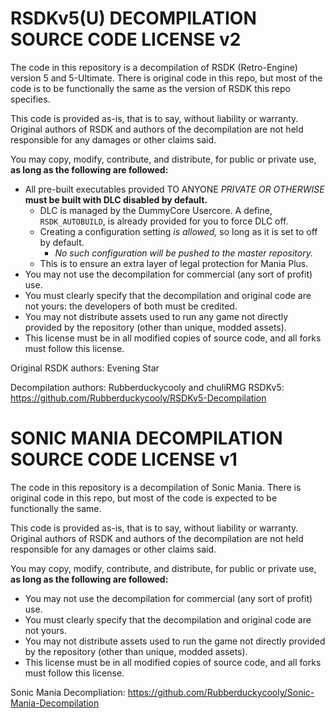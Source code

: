 # RSDKv5(U) DECOMPILATION SOURCE CODE LICENSE v2

The code in this repository is a decompilation of RSDK (Retro-Engine) version 5 and 5-Ultimate.
There is original code in this repo, but most of the code is to be functionally the same as the version of RSDK this repo specifies.

This code is provided as-is, that is to say, without liability or warranty. 
Original authors of RSDK and authors of the decompilation are not held responsible for any damages or other claims said.

You may copy, modify, contribute, and distribute, for public or private use, **as long as the following are followed:**
- All pre-built executables provided TO ANYONE *PRIVATE OR OTHERWISE* **must be built with DLC disabled by __default.__**
  - DLC is managed by the DummyCore Usercore. A define, `RSDK_AUTOBUILD`, is already provided for you to force DLC off. 
  - Creating a configuration setting *is allowed,* so long as it is set to off by default.
    - *No such configuration will be pushed to the master repository.*
  - This is to ensure an extra layer of legal protection for Mania Plus.
- You may not use the decompilation for commercial (any sort of profit) use.
- You must clearly specify that the decompilation and original code are not yours: the developers of both must be credited.
- You may not distribute assets used to run any game not directly provided by the repository (other than unique, modded assets).
- This license must be in all modified copies of source code, and all forks must follow this license.

Original RSDK authors: Evening Star

Decompilation authors: Rubberduckycooly and chuliRMG
RSDKv5: https://github.com/Rubberduckycooly/RSDKv5-Decompilation




# SONIC MANIA DECOMPILATION SOURCE CODE LICENSE v1

The code in this repository is a decompilation of Sonic Mania.
There is original code in this repo, but most of the code is expected to be functionally the same.

This code is provided as-is, that is to say, without liability or warranty. 
Original authors of RSDK and authors of the decompilation are not held responsible for any damages or other claims said.

You may copy, modify, contribute, and distribute, for public or private use, **as long as the following are followed:**
- You may not use the decompilation for commercial (any sort of profit) use.
- You must clearly specify that the decompilation and original code are not yours.
- You may not distribute assets used to run the game not directly provided by the repository (other than unique, modded assets).
- This license must be in all modified copies of source code, and all forks must follow this license.

Sonic Mania Decompliation: https://github.com/Rubberduckycooly/Sonic-Mania-Decompilation